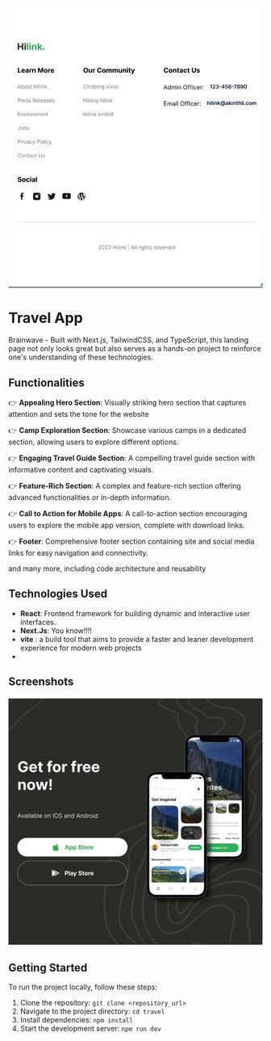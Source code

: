 ![Logo](screenshots/1.jpg)

# Travel App

Brainwave - Built with Next.js, TailwindCSS, and TypeScript, this landing page not only looks great but also serves as a hands-on project to reinforce one's understanding of these technologies. 
## Functionalities


👉 **Appealing Hero Section**: Visually striking hero section that captures attention and sets the tone for the website

👉 **Camp Exploration Section**: Showcase various camps in a dedicated section, allowing users to explore different options.

👉 **Engaging Travel Guide Section**: A compelling travel guide section with informative content and captivating visuals.

👉 **Feature-Rich Section**: A complex and feature-rich section offering advanced functionalities or in-depth information.

👉 **Call to Action for Mobile Apps**: A call-to-action section encouraging users to explore the mobile app version, complete with download links.

👉 **Footer**: Comprehensive footer section containing site and social media links for easy navigation and connectivity.

and many more, including code architecture and reusability 

## Technologies Used

- **React**: Frontend framework for building dynamic and interactive user interfaces.
- **Next.Js**: You know!!!!
- **vite** : a build tool that aims to provide a faster and leaner development experience for modern web projects
- 
## Screenshots

![Screenshot 2](screenshots/2.jpg)

## Getting Started

To run the project locally, follow these steps:

1. Clone the repository: `git clone <repository_url>`
2. Navigate to the project directory: `cd travel`
3. Install dependencies: `npm install`
4. Start the development server: `npm run dev`